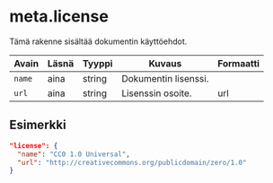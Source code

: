 # meta.license

Tämä rakenne sisältää dokumentin käyttöehdot.

| Avain | Läsnä | Tyyppi | Kuvaus | Formaatti |
| --- | --- | --- | --- | --- |
| `name` | aina | string |  Dokumentin lisenssi. |  |
| `url` | aina | string |  Lisenssin osoite. | url |

## Esimerkki

```JSON
"license": {
  "name": "CC0 1.0 Universal",
  "url": "http://creativecommons.org/publicdomain/zero/1.0"
}
```